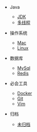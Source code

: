 
* Java
  * [JDK](docs/java/jdk/jdk.md)
  * [多线程](docs/java/thread/thread.md)

* 操作系统
  * [Mac](docs/operating-system/mac/Mac.md)
  * [Linux](docs/operating-system/linux/Linux.md)
  
* 数据库
  * [MySql](docs/database/mysql/Mysql.md)
  * [Redis](docs/database/redis/Redis.md)
 
* 必会工具
  * [Docker](docs/tools/docker/Docker.md)
  * [Git](docs/tools/git/Git.md)
  * [Vim](docs/tools/vim/Vim.md)
  
* 归档
  * [未归档](docs/archived/archived/Archived.md)


